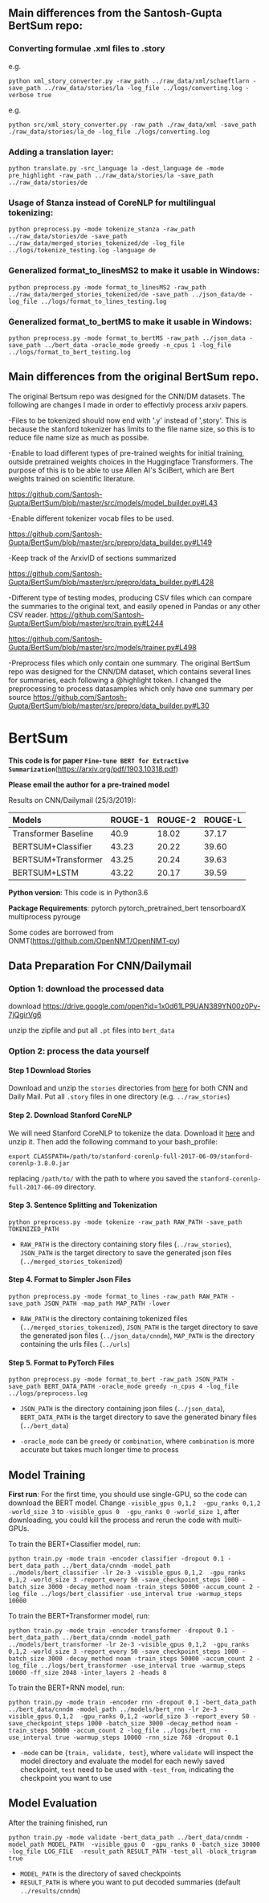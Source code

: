 ## Main differences from the Santosh-Gupta BertSum repo:

### Converting formulae .xml files to .story
e.g.
```
python xml_story_converter.py -raw_path ../raw_data/xml/schaeftlarn -save_path ../raw_data/stories/la -log_file ../logs/converting.log -verbose true
```
e.g.
```
python src/xml_story_converter.py -raw_path ./raw_data/xml -save_path ./raw_data/stories/la_de -log_file ./logs/converting.log
```


### Adding a translation layer:
```
python translate.py -src_language la -dest_language de -mode pre_highlight -raw_path ../raw_data/stories/la -save_path ../raw_data/stories/de
```

### Usage of Stanza instead of CoreNLP for multilingual tokenizing:
```
python preprocess.py -mode tokenize_stanza -raw_path ../raw_data/stories/de -save_path ../raw_data/merged_stories_tokenized/de -log_file ../logs/tokenize_testing.log -language de
```

### Generalized **format_to_linesMS2** to make it usable in Windows:
```
python preprocess.py -mode format_to_linesMS2 -raw_path ../raw_data/merged_stories_tokenized/de -save_path ../json_data/de -log_file ../logs/format_to_lines_testing.log
```

### Generalized **format_to_bertMS** to make it usable in Windows:
```
python preprocess.py -mode format_to_bertMS -raw_path ../json_data -save_path ../bert_data -oracle_mode greedy -n_cpus 1 -log_file ../logs/format_to_bert_testing.log
```

## Main differences from the original BertSum repo. 

The original Bertsum repo was designed for the CNN/DM datasets. The following are changes I made in order to effectivly process arxiv papers. 

-Files to be tokenized should now end with '.y' instead of ',story'. This is because the stanford tokenizer has limits to the file name size, so this is to reduce file name size as much as possibe. 

-Enable to load different types of pre-trained weights for initial training, outside pretrained weights choices in the Huggingface Transformers. The purpose of this is to be able to use Allen AI's SciBert, which are Bert weights trained on scientific literature. 

https://github.com/Santosh-Gupta/BertSum/blob/master/src/models/model_builder.py#L43

-Enable different tokenizer vocab files to be used. 

https://github.com/Santosh-Gupta/BertSum/blob/master/src/prepro/data_builder.py#L149

-Keep track of the ArxivID of sections summarized

https://github.com/Santosh-Gupta/BertSum/blob/master/src/prepro/data_builder.py#L428

-Different type of testing modes, producing CSV files which can compare the summaries to the original text, and easily opened in Pandas or any other CSV reader. 
https://github.com/Santosh-Gupta/BertSum/blob/master/src/train.py#L244

https://github.com/Santosh-Gupta/BertSum/blob/master/src/models/trainer.py#L498


-Preprocess files which only contain one summary. The original BertSum repo was designed for the CNN/DM dataset, which contains several lines for summaries, each following a @highlight token. I changed the preprocessing to process datasamples which only have one summary per source
https://github.com/Santosh-Gupta/BertSum/blob/master/src/prepro/data_builder.py#L30

# BertSum

**This code is for paper `Fine-tune BERT for Extractive Summarization`**(https://arxiv.org/pdf/1903.10318.pdf)

**Please email the author for a pre-trained model**



Results on CNN/Dailymail (25/3/2019):

|  Models| ROUGE-1 | ROUGE-2 |ROUGE-L
| :---         |     :---      |         :--- |          :--- |
| Transformer Baseline   | 40.9     | 18.02    |37.17    |
| BERTSUM+Classifier     | 43.23       | 20.22    |39.60      |
| BERTSUM+Transformer     | 43.25      | 20.24    |39.63     |
| BERTSUM+LSTM     | 43.22       |  20.17    |39.59      |

**Python version**: This code is in Python3.6

**Package Requirements**: pytorch pytorch_pretrained_bert tensorboardX multiprocess pyrouge

Some codes are borrowed from ONMT(https://github.com/OpenNMT/OpenNMT-py)

## Data Preparation For CNN/Dailymail
### Option 1: download the processed data

download https://drive.google.com/open?id=1x0d61LP9UAN389YN00z0Pv-7jQgirVg6

unzip the zipfile and put all `.pt` files into `bert_data`

### Option 2: process the data yourself

#### Step 1 Download Stories
Download and unzip the `stories` directories from [here](http://cs.nyu.edu/~kcho/DMQA/) for both CNN and Daily Mail. Put all  `.story` files in one directory (e.g. `../raw_stories`)

####  Step 2. Download Stanford CoreNLP
We will need Stanford CoreNLP to tokenize the data. Download it [here](https://stanfordnlp.github.io/CoreNLP/) and unzip it. Then add the following command to your bash_profile:
```
export CLASSPATH=/path/to/stanford-corenlp-full-2017-06-09/stanford-corenlp-3.8.0.jar
```
replacing `/path/to/` with the path to where you saved the `stanford-corenlp-full-2017-06-09` directory. 

####  Step 3. Sentence Splitting and Tokenization

```
python preprocess.py -mode tokenize -raw_path RAW_PATH -save_path TOKENIZED_PATH
```

* `RAW_PATH` is the directory containing story files (`../raw_stories`), `JSON_PATH` is the target directory to save the generated json files (`../merged_stories_tokenized`)


####  Step 4. Format to Simpler Json Files
 
```
python preprocess.py -mode format_to_lines -raw_path RAW_PATH -save_path JSON_PATH -map_path MAP_PATH -lower 
```

* `RAW_PATH` is the directory containing tokenized files (`../merged_stories_tokenized`), `JSON_PATH` is the target directory to save the generated json files (`../json_data/cnndm`), `MAP_PATH` is the  directory containing the urls files (`../urls`)

####  Step 5. Format to PyTorch Files
```
python preprocess.py -mode format_to_bert -raw_path JSON_PATH -save_path BERT_DATA_PATH -oracle_mode greedy -n_cpus 4 -log_file ../logs/preprocess.log
```

* `JSON_PATH` is the directory containing json files (`../json_data`), `BERT_DATA_PATH` is the target directory to save the generated binary files (`../bert_data`)

* `-oracle_mode` can be `greedy` or `combination`, where `combination` is more accurate but takes much longer time to process 

## Model Training

**First run**: For the first time, you should use single-GPU, so the code can download the BERT model. Change ``-visible_gpus 0,1,2  -gpu_ranks 0,1,2 -world_size 3`` to ``-visible_gpus 0  -gpu_ranks 0 -world_size 1``, after downloading, you could kill the process and rerun the code with multi-GPUs.


To train the BERT+Classifier model, run:
```
python train.py -mode train -encoder classifier -dropout 0.1 -bert_data_path ../bert_data/cnndm -model_path ../models/bert_classifier -lr 2e-3 -visible_gpus 0,1,2  -gpu_ranks 0,1,2 -world_size 3 -report_every 50 -save_checkpoint_steps 1000 -batch_size 3000 -decay_method noam -train_steps 50000 -accum_count 2 -log_file ../logs/bert_classifier -use_interval true -warmup_steps 10000
```

To train the BERT+Transformer model, run:
```
python train.py -mode train -encoder transformer -dropout 0.1 -bert_data_path ../bert_data/cnndm -model_path ../models/bert_transformer -lr 2e-3 -visible_gpus 0,1,2  -gpu_ranks 0,1,2 -world_size 3 -report_every 50 -save_checkpoint_steps 1000 -batch_size 3000 -decay_method noam -train_steps 50000 -accum_count 2 -log_file ../logs/bert_transformer -use_interval true -warmup_steps 10000 -ff_size 2048 -inter_layers 2 -heads 8
```

To train the BERT+RNN model, run:
```
python train.py -mode train -encoder rnn -dropout 0.1 -bert_data_path ../bert_data/cnndm -model_path ../models/bert_rnn -lr 2e-3 -visible_gpus 0,1,2  -gpu_ranks 0,1,2 -world_size 3 -report_every 50 -save_checkpoint_steps 1000 -batch_size 3000 -decay_method noam -train_steps 50000 -accum_count 2 -log_file ../logs/bert_rnn -use_interval true -warmup_steps 10000 -rnn_size 768 -dropout 0.1
```


* `-mode` can be {`train, validate, test`}, where `validate` will inspect the model directory and evaluate the model for each newly saved checkpoint, `test` need to be used with `-test_from`, indicating the checkpoint you want to use

## Model Evaluation
After the training finished, run
```
python train.py -mode validate -bert_data_path ../bert_data/cnndm -model_path MODEL_PATH  -visible_gpus 0  -gpu_ranks 0 -batch_size 30000  -log_file LOG_FILE  -result_path RESULT_PATH -test_all -block_trigram true
```
* `MODEL_PATH` is the directory of saved checkpoints
* `RESULT_PATH` is where you want to put decoded summaries (default `../results/cnndm`)


